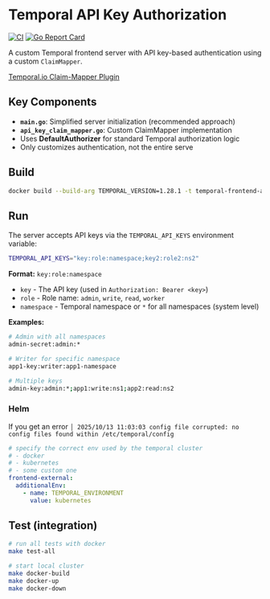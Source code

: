 # Temporal API Key Authorization

[![CI](https://github.com/ilubenets/temporal-frontend-apikey/actions/workflows/ci.yaml/badge.svg)](https://github.com/ilubenets/temporal-frontend-apikey/actions/workflows/ci.yaml)
[![Go Report Card](https://goreportcard.com/badge/github.com/ilubenets/temporal-frontend-apikey)](https://goreportcard.com/report/github.com/ilubenets/temporal-frontend-apikey)

A custom Temporal frontend server with API key-based authentication using a custom `ClaimMapper`.

[Temporal.io Claim-Mapper Plugin](https://docs.temporal.io/self-hosted-guide/security#claim-mapper)

## Key Components

- **`main.go`**: Simplified server initialization (recommended approach)
- **`api_key_claim_mapper.go`**: Custom ClaimMapper implementation
- Uses **DefaultAuthorizer** for standard Temporal authorization logic
- Only customizes authentication, not the entire serve

## Build

```bash
docker build --build-arg TEMPORAL_VERSION=1.28.1 -t temporal-frontend-apikey:1.28.1 .
```

## Run

The server accepts API keys via the `TEMPORAL_API_KEYS` environment variable:

```bash
TEMPORAL_API_KEYS="key:role:namespace;key2:role2:ns2"
```

**Format:** `key:role:namespace`

- `key` - The API key (used in `Authorization: Bearer <key>`)
- `role` - Role name: `admin`, `write`, `read`, `worker`
- `namespace` - Temporal namespace or `*` for all namespaces (system level)

**Examples:**

```bash
# Admin with all namespaces
admin-secret:admin:*

# Writer for specific namespace
app1-key:writer:app1-namespace

# Multiple keys
admin-key:admin:*;app1:write:ns1;app2:read:ns2
```

### Helm

If you get an error `│ 2025/10/13 11:03:03 config file corrupted: no config files found within /etc/temporal/config`

```yaml
# specify the correct env used by the temporal cluster
# - docker
# - kubernetes
# - some custom one
frontend-external:
  additionalEnv:
    - name: TEMPORAL_ENVIRONMENT
      value: kubernetes
```

## Test (integration)

```bash
# run all tests with docker
make test-all

# start local cluster
make docker-build
make docker-up
make docker-down
```
